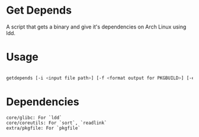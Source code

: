# Get Depends

A script that gets a binary and give it's dependencies on Arch Linux using ldd.

# Usage

```bash

getdepends [-i <input file path>] [-f <format output for PKGBUILD>] [-e <exclude core packages>] 

```


# Dependencies

```
core/glibc: For `ldd`
core/coreutils: For `sort`, `readlink`
extra/pkgfile: For `pkgfile`
```

